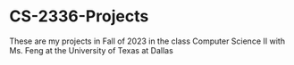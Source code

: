 # CS-2336-Projects
These are my projects in Fall of 2023 in the class Computer Science II with Ms. Feng at the University of Texas at Dallas
